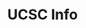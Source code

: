 ---
title: 'UCSC Info'
description: 'An all-in-one for UCSC students. Includes dining hall menu information, a combined news feed of all UCSC departments and feeds, and class search. Styles with raw CSS to ensure maximum responsiveness for mobile users.'
image:
  url: 'personal-website/images/ucscinfo2.png'
  alt: 'Screenshot of the UCSC Info website'
links:
  - name: 'GitHub'
    url: 'https://github.com/Seanathan10/CruzHacks2025'
  - name: 'Website'
    url: 'https://www.ucscinfo.tech/'
  - name: 'DevPost'
    url: 'https://devpost.com/software/ucsc-info'
stack: React, TypeScript, Python
order: 4
---